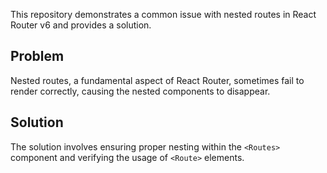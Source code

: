 This repository demonstrates a common issue with nested routes in React Router v6 and provides a solution.

## Problem
Nested routes, a fundamental aspect of React Router, sometimes fail to render correctly, causing the nested components to disappear.

## Solution
The solution involves ensuring proper nesting within the `<Routes>` component and verifying the usage of `<Route>` elements.